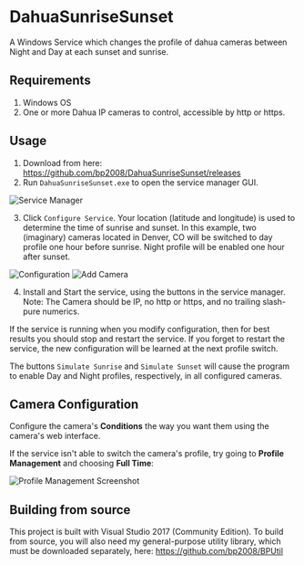 # DahuaSunriseSunset
A Windows Service which changes the profile of dahua cameras between Night and Day at each sunset and sunrise.

## Requirements

1) Windows OS
2) One or more Dahua IP cameras to control, accessible by http or https.

## Usage

1) Download from here: https://github.com/bp2008/DahuaSunriseSunset/releases
2) Run `DahuaSunriseSunset.exe` to open the service manager GUI.

![Service Manager](https://i.imgur.com/qIJZPOT.png)

3) Click `Configure Service`.  Your location (latitude and longitude) is used to determine the time of sunrise and sunset.  In this example, two (imaginary) cameras located in Denver, CO will be switched to day profile one hour before sunrise.  Night profile will be enabled one hour after sunset.

![Configuration](https://i.imgur.com/a9cKsuO.png) ![Add Camera](https://i.imgur.com/jqELba5.png)

4) Install and Start the service, using the buttons in the service manager.
Note: The Camera should be IP, no http or https, and no trailing slash- pure numerics.

If the service is running when you modify configuration, then for best results you should stop and restart the service.  If you forget to restart the service, the new configuration will be learned at the next profile switch.

The buttons `Simulate Sunrise` and `Simulate Sunset` will cause the program to enable Day and Night profiles, respectively, in all configured cameras.

## Camera Configuration

Configure the camera's **Conditions** the way you want them using the camera's web interface.

If the service isn't able to switch the camera's profile, try going to **Profile Management** and choosing **Full Time**:

![Profile Management Screenshot](https://i.imgur.com/s6JACCu.png)

## Building from source

This project is built with Visual Studio 2017 (Community Edition).  To build from source, you will also need my general-purpose utility library, which must be downloaded separately, here: https://github.com/bp2008/BPUtil
